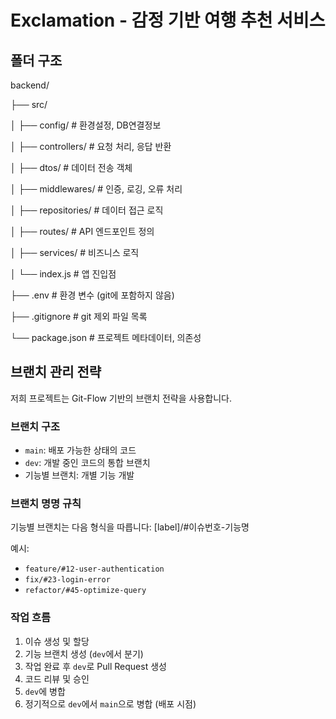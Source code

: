 
# Exclamation - 감정 기반 여행 추천 서비스

## 폴더 구조
backend/

├── src/

│   ├── config/         # 환경설정, DB연결정보

│   ├── controllers/    # 요청 처리, 응답 반환

│   ├── dtos/           # 데이터 전송 객체

│   ├── middlewares/    # 인증, 로깅, 오류 처리

│   ├── repositories/   # 데이터 접근 로직

│   ├── routes/         # API 엔드포인트 정의

│   ├── services/       # 비즈니스 로직

│   └── index.js        # 앱 진입점

├── .env                # 환경 변수 (git에 포함하지 않음)

├── .gitignore          # git 제외 파일 목록

└── package.json        # 프로젝트 메타데이터, 의존성

## 브랜치 관리 전략
저희 프로젝트는 Git-Flow 기반의 브랜치 전략을 사용합니다.

### 브랜치 구조
- `main`: 배포 가능한 상태의 코드
- `dev`: 개발 중인 코드의 통합 브랜치
- 기능별 브랜치: 개별 기능 개발

### 브랜치 명명 규칙
기능별 브랜치는 다음 형식을 따릅니다:
[label]/#이슈번호-기능명

예시:
- `feature/#12-user-authentication`
- `fix/#23-login-error`
- `refactor/#45-optimize-query`

### 작업 흐름
1. 이슈 생성 및 할당
2. 기능 브랜치 생성 (`dev`에서 분기)
3. 작업 완료 후 `dev`로 Pull Request 생성
4. 코드 리뷰 및 승인
5. `dev`에 병합
6. 정기적으로 `dev`에서 `main`으로 병합 (배포 시점)
